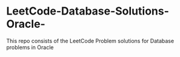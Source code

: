 # LeetCode-Database-Solutions-Oracle-
This repo consists of the LeetCode Problem solutions for Database problems in Oracle
